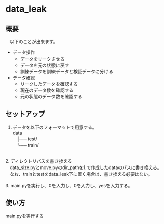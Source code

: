 # data_leak
## 概要
　以下のことが出来ます。
- データ操作
  - データをリークさせる
  - データを元の状態に戻す
  - 訓練データを訓練データと検証データに分ける
- データ確認
  - リークしたデータを確認する
  - 現在のデータ数を確認する
  - 元の状態のデータ数を確認する
## セットアップ
1. データを以下のフォーマットで用意する。<br>
data<br>
　├── test/<br>
　└── train/<br>
 <br>
2. ディレクトリパスを書き換える<br>
　data_size.pyとmove.pyのdir_pathを1.で作成したdataのパスに書き換える。<br>
　なお、trainとtestをdata_leak下に置く場合は、書き換える必要はない。<br>
<br>
3. main.pyを実行し、0を入力し、0を入力し、yesを入力する。

## 使い方
main.pyを実行する

